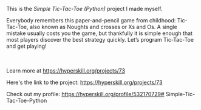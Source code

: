 This is the *Simple Tic-Tac-Toe (Python)* project I made myself.


<p>Everybody remembers this paper-and-pencil game from childhood: Tic-Tac-Toe, also known as Noughts and crosses or Xs and Os. A single mistake usually costs you the game, but thankfully it is simple enough that most players discover the best strategy quickly. Let’s program Tic-Tac-Toe and get playing!</p><br/><br/>Learn more at <a href="https://hyperskill.org/projects/73?utm_source=ide&utm_medium=ide&utm_campaign=ide&utm_content=project-card">https://hyperskill.org/projects/73</a>

Here's the link to the project: https://hyperskill.org/projects/73

Check out my profile: https://hyperskill.org/profile/532170729#   S i m p l e - T i c - T a c - T o e - P y t h o n  
 